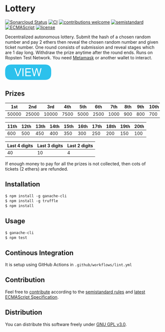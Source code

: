# Lottery

[![Sonarcloud Status](https://sonarcloud.io/api/project_badges/measure?project=berkerol_lottery&metric=alert_status)](https://sonarcloud.io/dashboard?id=berkerol_lottery)
[![CI](https://github.com/berkerol/lottery/actions/workflows/lint.yml/badge.svg?branch=master)](https://github.com/berkerol/lottery/actions/workflows/lint.yml)
[![contributions welcome](https://img.shields.io/badge/contributions-welcome-brightgreen.svg)](https://github.com/berkerol/lottery/issues)
[![semistandard](https://img.shields.io/badge/code%20style-semistandard-brightgreen.svg)](https://github.com/Flet/semistandard)
[![ECMAScript](https://img.shields.io/badge/ECMAScript-latest-brightgreen.svg)](https://www.ecma-international.org/ecma-262)
[![license](https://img.shields.io/badge/license-GNU%20GPL%20v3.0-blue.svg)](https://github.com/berkerol/lottery/blob/master/LICENSE)

Decentralized autonomous lottery. Submit the hash of a chosen random number and pay 2 ethers then reveal the chosen random number and given ticket number. One round consists of submission and reveal stages which are 1 day long. Withdraw the prize anytime after the round ends. Runs on Ropsten Test Network. You need [Metamask](https://metamask.io/) or another wallet to interact.

[![button](view.png)](https://berkerol.github.io/lottery/lottery.html)

## Prizes

|1st|2nd|3rd|4th|5th|6th|7th|8th|9th|10th|
|---|---|---|---|---|---|---|---|---|---|
|50000|25000|10000|7500|5000|2500|1000|900|800|700|

|11th|12th|13th|14th|15th|16th|17th|18th|19th|20th|
|---|---|---|---|---|---|---|---|---|---|
|600|500|450|400|350|300|250|200|150|100|

|Last 4 digits|Last 3 digits|Last 2 digits|
|---|---|---|
|40|10|4|

If enough money to pay for all the prizes is not collected, then cots of tickets (2 ethers) are refunded.

## Installation

```
$ npm install -g ganache-cli
$ npm install -g truffle
$ npm install
```

## Usage

```
$ ganache-cli
$ npm test
```

## Continous Integration

It is setup using GitHub Actions in `.github/workflows/lint.yml`

## Contribution

Feel free to [contribute](https://github.com/berkerol/lottery/issues) according to the [semistandard rules](https://github.com/Flet/semistandard) and [latest ECMAScript Specification](https://www.ecma-international.org/ecma-262).

## Distribution

You can distribute this software freely under [GNU GPL v3.0](https://github.com/berkerol/lottery/blob/master/LICENSE).
